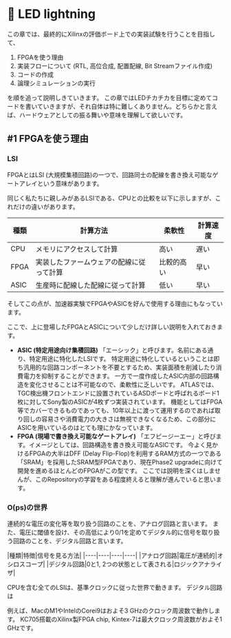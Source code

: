 # 🚃 LED lightning
この章では、最終的にXilinxの評価ボード上での実装試験を行うことを目指して、
1. FPGAを使う理由
2. 実装フローについて (RTL, 高位合成, 配置配線, Bit Streamファイル作成)
3. コードの作成
4. 論理シミュレーションの実行

を順を追って説明しきていきます。
この章ではLEDチカチカを目標に定めてコードを書いていきますが、それ自体は特に難しくありません。どちらかと言えば、ハードウェアとしての振る舞いや意味を理解して欲しいです。


## #1 FPGAを使う理由
### LSI
FPGAとはLSI (大規模集積回路)の一つで、回路同士の配線を書き換え可能なゲートアレイという意味があります。

同じく私たちに親しみがあるLSIである、CPUとの比較を以下に示しますが、これだけの違いがあります。

|種類|計算方法|柔軟性|計算速度|
|----|----|----|----|
|CPU|メモリにアクセスして計算|高い|遅い|
|FPGA|実装したファームウェアの配線に従って計算|比較的高い|早い|
|ASIC|生産時に配線した配線に従って計算|低い|早い|

そしてこの点が、加速器実験でFPGAやASICを好んで使用する理由にもなっています。

ここで、上に登場したFPGAとASICについて少しだけ詳しい説明を入れておきます。

- **ASIC (特定用途向け集積回路)**
「エーシック」と呼びます。名前にある通り、特定用途に特化したLSIです。
特定用途に特化しているということは即ち汎用的な回路コンポーネントを不要とするため、実装面積を削減したり消費電力を抑制することができます。
一方で一度作成したASIC内部の回路構造を変化させることは不可能なので、柔軟性に乏しいです。
ATLASでは、TGC検出機フロントエンドに設置されているASDボードと呼ばれるボード1枚に対してSony製のASICが4枚ずつ実装されています。
機能としてはFPGA等でカバーできるものであっても、10年以上に渡って運用するのであれば取り回しの容易さや消費電力の大きさは無視できなくなるため、この部分にASICを用いているのはとても理にかなっています。
- **FPGA (現場で書き換え可能なゲートアレイ)**
「エフピージーエー」と呼びます。イメージとしては、回路構造を書き換え可能なASICです。
今よく見かけるFPGAの大半はDFF (Delay Flip-Flop)を利用するRAM方式の一つである「SRAM」を採用したSRAM型FPGAであり、現在Phase2 upgradeに向けて開発を進めるほとんどのFPGAがこの型です。
ここでは説明を深くはしませんが、このRepositoryの学習をある程度終えると理解が進んでいると思います。

### O(ps)の世界
連続的な電圧の変化等を取り扱う回路のことを、アナログ回路と言います。
また、電圧に閾値を設け、その高低により0/1を定めてデジタル的に信号を取り扱う回路のことを、デジタル回路と言います。

|種類|特徴|信号を見る方法|
|----|----|----|----|
|アナログ回路|電圧が連続的|オシロスコープ|
|デジタル回路|0と1, 2つの状態として表される|ロジックアナライザ|

CPUを含む全てのLSIは、基準クロックに従った世界で動きます。
デジタル回路は

例えば、MacのM1やIntelのCorei9はおよそ3 GHzのクロック周波数で動作します。
KC705搭載のXilinx製FPGA chip, Kintex-7は最大クロック周波数がおよそ1 GHzです。


